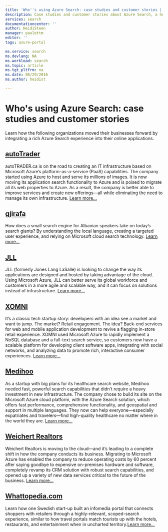 ```yaml
---
title: 'Who''s using Azure Search: case studies and customer stories | Microsoft Azure | User scenarios'
description: Case studies and customer stories about Azure Search, a hosted cloud search service on Microsoft Azure.
services: search
documentationcenter: ''
author: HeidiSteen
manager: paulettm
editor: ''
tags: azure-portal

ms.service: search
ms.devlang: NA
ms.workload: search
ms.topic: article
ms.tgt_pltfrm: na
ms.date: 08/29/2016
ms.author: heidist

---
```

# Who's using Azure Search: case studies and customer stories
Learn how the following organizations moved their businesses forward by integrating a rich Azure Search experience into their online applications.

## [autoTrader](https://customers.microsoft.com/Pages/CustomerStory.aspx?recid=18596)
autoTRADER.ca is on the road to creating an IT infrastructure based on Microsoft Azure’s platform-as-a-service (PaaS) capabilities. The company started using Azure to host and serve its millions of images. It is now moving its application search functionality to Azure and is poised to migrate all its web properties to Azure. As a result, the company is better able to improve services and create new offerings—all while eliminating the need to manage its own infrastructure. [Learn more...](https://customers.microsoft.com/Pages/CustomerStory.aspx?recid=18596)

## [gjirafa](https://customers.microsoft.com/Pages/CustomerStory.aspx?recid=18633)
How does a small search engine for Albanian speakers take on today’s search giants? By understanding the local language, creating a targeted user experience, and relying on Microsoft cloud search technology. [Learn more...](https://customers.microsoft.com/Pages/CustomerStory.aspx?recid=18633)

## [JLL](https://customers.microsoft.com/Pages/CustomerStory.aspx?recid=18662)
JLL (formerly Jones Lang LaSalle) is looking to change the way its applications are designed and hosted by taking advantage of the cloud. Using Microsoft Azure, JLL can better serve its global workforce and customers in a more agile and scalable way, and it can focus on solutions instead of infrastructure. [Learn more...](https://customers.microsoft.com/Pages/CustomerStory.aspx?recid=18662)

## [XOMNI](https://customers.microsoft.com/Pages/CustomerStory.aspx?recid=18667)
It’s a classic tech startup story: developers with an idea see a market and want to jump. The market? Retail engagement. The idea? Back-end services for web and mobile application development to revive a flagging in-store retail experience. XOMNI used Microsoft Azure to rapidly implement a NoSQL database and a full-text search service, so customers now have a scalable platform for developing client software apps, integrating with social networks, and analyzing data to promote rich, interactive consumer experiences. [Learn more...](https://customers.microsoft.com/Pages/CustomerStory.aspx?recid=18667)

## [Medihoo](https://customers.microsoft.com/Pages/CustomerStory.aspx?recid=19540)
As a startup with big plans for its healthcare search website, Medihoo needed fast, powerful search capabilities that didn’t require a heavy investment in new infrastructure. The company chose to build its site on the Microsoft Azure cloud platform, with the Azure Search solution, which offers fast performance, comprehensive functionality, and geospatial and support in multiple languages. They now can help everyone—especially expatriates and travelers—find high-quality healthcare no matter where in the world they are. [Learn more...](https://customers.microsoft.com/Pages/CustomerStory.aspx?recid=19540)

## [Weichert Realtors](https://customers.microsoft.com/Pages/CustomerStory.aspx?recid=21252)
Weichert Realtors is moving to the cloud—and it’s leading to a complete shift in how the company conducts its business. Migrating to Microsoft Azure has enabled the company to reduce operating costs by 60 percent after saying goodbye to expensive on-premises hardware and software, completely revamp its CRM solution with robust search capabilities, and opened up a variety of new data services critical to the future of the business. [Learn more...](https://customers.microsoft.com/Pages/CustomerStory.aspx?recid=21252)

## [Whattopedia.com](search-dev-case-study-whattopedia.md)
Learn how one Swedish start-up built an infomedia portal that connects shoppers with retailers through a highly-relevant, scoped-search experience, similar to how travel portals match tourists up with the hotels, restaurants, and entertainment when in uncharted territory.[Learn more...](search-dev-case-study-whattopedia.md)

<!--Image References -- here for future reference. Had to -->
[1]: ./media/search-case-studies/autotrader_m.png
[2]: ./media/search-case-studies/gjirafa_m.png
[3]: ./media/search-case-studies/JLL_m.png
[4]: ./media/search-case-studies/medihoo_m.png
[5]: ./media/search-case-studies/weichert_m.png
[xomni]: ./media/search-case-studies/xomni_m.png